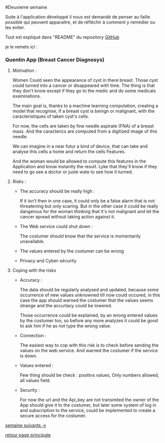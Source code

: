 #Deuxieme semaine

Suite à l'application développé il nous est demandé de penser au faille possible qui peuvent apparaitre, et de réfléchir à comment y remédier ou les eviter.

Tout est expliqué dans "README" du repository [GitHub](https://github.com/muretti0114/UGA2019)

je le remets ici :

### Quentin App (Breast Cancer Diagnosys)
1. Motivation :

	Women Could seen the appearance of cyst in there breast. Those cyst could turned into a cancer or disappeared with time. The thing is that they don't know except if they go to the medic and do some medicals examinations.

	The main goal is, thanks to a machine learning computation, creating a model that recognise, if a breast cyst is benign or malignant, with the caracteristiques of taken cyst's cells.

	For now, the cells are taken by fine needle aspirate (FNA) of a breast mass.
And the caracterics are computed from a digitized image of this needle.

    We can imagine in a near futur a kind of device, that can take and analyse this cells a home and return the cells Features.

    And the woman would be allowed to compute this features in the Application and know instantly the result.
Lyke that they'll know if they need to go see a doctor or juste wate to see how it turned.

2. Risks :

	* The accuracy should be really high :

		If it isn't then in one case, it could only be a false alarm that is not threatening but only scaring. But in the other case it could be really dangerous for the woman thinking that it's not malignant and let the cancer spread without taking action against it.

	* The Web service could shut down :

		The costumer should know that the service is momentarily unavailable.

	* The values entered by the costumer can be wrong

	* Privacy and Cyber-sécurity

3. Coping with the risks

	* Accuracy :

		The data should be regularly analysed and updated, because some occurrence of new values unknowned till now could occured, in this case the app should warned the costumer that the values seems strange and the accurtacy could be lowered. 

		Those  occurrence could be explained, by an wrong entered values by the costumer too, so before any more analyzes it could be good to ask  him if he as not type the wrong value.

	* Connection :

		The easiest way to cop with this risk is to check before sending the values on the web service. And warned the costumer if the service is down.

	* Values entered :

		Few thing should be check : positivs values, Only numbers allowed, all values field.

	* Security :

		For now the url and the Api_key are not transmited the owner of the App should give it to the costumer, but later some system of log in and subscription to the service, could be implemented to create a secure access for the costumer.



[semaine suivants ->](./S3_Japon.mkd)

[retour page principale](../ListeDeNotes.mkd)
